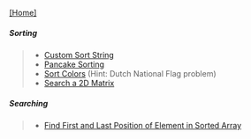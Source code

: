 
[[Home]](https://github.com/anicksaha/leetcode/blob/master/README.md)

##### Sorting
> - [Custom Sort String](https://leetcode.com/problems/custom-sort-string/description/)
> - [Pancake Sorting](https://leetcode.com/problems/pancake-sorting/description/)
> - [Sort Colors](https://leetcode.com/problems/sort-colors/description/) (Hint: Dutch National Flag problem)
> - [Search a 2D Matrix](https://leetcode.com/problems/search-a-2d-matrix/description/)

##### Searching
> - [Find First and Last Position of Element in Sorted Array](https://leetcode.com/problems/find-first-and-last-position-of-element-in-sorted-array/description/)
